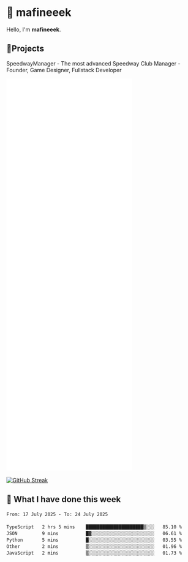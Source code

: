 # 👋 mafineeek
Hello, I'm **mafineeek**.

## 📝Projects

SpeedwayManager - The most advanced Speedway Club Manager - Founder, Game Designer, Fullstack Developer


![](./github-metrics.svg)

[![GitHub Streak](https://streak-stats.demolab.com/?user=mafineeek)](https://git.io/streak-stats)

## 📰 What I have done this week
<!--START_SECTION:waka-->

```txt
From: 17 July 2025 - To: 24 July 2025

TypeScript   2 hrs 5 mins    █████████████████████▒░░░   85.10 %
JSON         9 mins          █▓░░░░░░░░░░░░░░░░░░░░░░░   06.61 %
Python       5 mins          █░░░░░░░░░░░░░░░░░░░░░░░░   03.55 %
Other        2 mins          ▒░░░░░░░░░░░░░░░░░░░░░░░░   01.96 %
JavaScript   2 mins          ▒░░░░░░░░░░░░░░░░░░░░░░░░   01.73 %
```

<!--END_SECTION:waka-->
